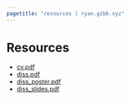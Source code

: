 ```yaml
---
pagetitle: "resources | ryan.gibb.xyz"
---
```


# Resources

- [cv.pdf](cv.pdf)
- [diss.pdf](diss.pdf)
- [diss_poster.pdf](diss_poster.pdf)
- [diss_slides.pdf](diss_slides.pdf)

